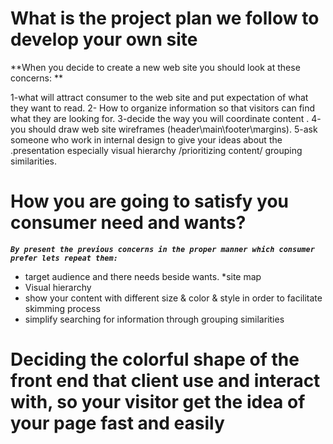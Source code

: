 # What is the project plan we follow to develop your own site

**When you decide to create a new web site you should look at these concerns: **

1-what will attract consumer to the web site and put expectation of what they want to read.
2- How to organize information so that visitors can find what they are looking for.
3-decide the way you will coordinate content .
4- you should draw web site wireframes (header\main\footer\margins).
5-ask someone who work in internal design to give your ideas about the .presentation especially visual hierarchy /prioritizing content/ grouping similarities.

# How you are going to satisfy you consumer need and wants?
***`By present the previous concerns in the proper manner which consumer prefer lets repeat them:`***
* target audience and there needs beside wants.
*site map 
* Visual hierarchy
* show your content with different size & color & style in order to facilitate skimming process
* simplify searching for information through grouping similarities

# Deciding the colorful shape of the front end that client use and interact with, so your visitor get the idea of your page fast and easily  
